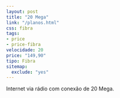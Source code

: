 ```yaml
---
layout: post
title: "20 Mega"
link: "/planos.html"
css: fibra
tags:
- price
- price-fibra
velocidade: 20
price: "149,90"
tipo: Fibra
sitemap:
  exclude: "yes"
---
```


Internet via rádio com conexão de 20 Mega.
